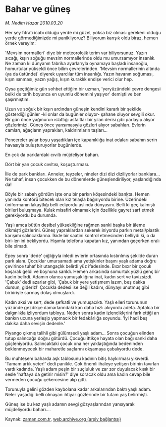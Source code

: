 # Bahar ve güneş

*M. Nedim Hazar 2010.03.20*

<tr><td class="metin" colspan="2" style="padding-top: 20px; padding-left: 5px; ">Her şey fıtratı icabı olduğu yerde mi güzel, yoksa biz olması gerekeni olduğu yerde görmediğimizde mi panikliyoruz? Biliyorum karışık oldu biraz, hemen örnek vereyim:</td></tr><tr><td class="metin" colspan="2" style="padding-top: 20px; padding-left: 5px; "><p>'Mevsim normalleri' diye bir meteorolojik terim var biliyorsunuz. Yazın sıcağı, kışın soğuğu mevsim normallerinde oldu mu umursamıyor insanlık. Ne zaman ki dünyanın fabrika ayarlarıyla oynamaya başladı insanoğlu, homurtular yükseldi önce bilim çevrelerinden. 'Mevsim normallerinin altında (ya da üstünde)' diyerek uyardılar tüm insanlığı. Yazın havanın soğuması, kışın ısınması, yazın yağış, kışın kuraklık endişe verici olur hep.
<p>Oysa geçtiğimiz gün sohbet ettiğim bir uzman, 'yeryüzündeki çevre dengesi belki de tarih boyunca en uyumlu dönemini yaşıyor' demişti ve ben şaşırmıştım.
<p>Uzun ve soğuk bir kışın ardından güneşin kendini kararlı bir şekilde gösterdiği günler -ki onlar da bugünler oluyor- şahane oluyor sevgili okur. Bir gün önce yağmurun ıslattığı asfaltlar bir yılan derisi gibi parlayıp alıyor gözlerimizi. Güneş önce yansımasıyla gözleri alıyor sabahları. Evlerin camları, ağaçların yaprakları, kaldırımların taşları...
<p>Pencereler aylar boyu yaşadıkları içe kapanıklığa inat odaları sabahın serin havasıyla buluşturuyorlar bugünlerde.
<p>En çok da parklardaki cıvıltı müjdeliyor baharı.
<p>Dört bir yan çocuk cıvıltısı, koşuşturması.
<p>İlle de park bankları. Anneler, teyzeler, nineler dizi dizi diziliyorlar banklara... Ne tuhaf, insan çocukken de bu dönemlerde güneşlendiriliyor, yaşlandığında da!
<p>Böyle bir sabah gördüm işte onu bir parkın köşesindeki bankta. Hemen yanında kontörü bitecek olan kız telaşla bağırıyordu birine. Üzerindeki üniformanın lakaytlığı belli ediyordu aslında dünyasını. Belli ki geç kalmıştı birileri buluşmaya. Kulak misafiri olmamak için özellikle gayret sarf etmek gerekiyordu bu durumda.
<p>Yaşlı amca bütün desibel yüksekliğine rağmen sanki başka bir âleme dikmişti gözlerini. Güneş yapraklardan sekerek iniyordu parkın metal/plastik karışımı salıncaklarına. İkide bir saatini kontrol etmesinden belliydi ki, o da biri-ler-ini bekliyordu. Hışımla telefonu kapatan kız, yanından geçerken oralı bile olmadı.
<p>Epey sonra 'dede' çığlığıyla inledi evlerin ortasında kıstırılmış şekilde duran park alanı. Çocuklar umursamadı ama yetişkinler başını yaşlı adama doğru çevirince tuhaf bir utangaçlık belirdi yüz ifadesinde. Bıcır bıcır bir çocuk koşarak geldi ve boynuna sarıldı. Hemen arkasında somurtuk yüzlü genç bir kadın belirdi. Adamın olanca yumuşaklığına inat, kadın sert ve tavizsizdi. 'Çabuk' dedi azarlar gibi, 'Çabuk bir yere yetişmem lazım, beş dakka dursun, gideriz!' Çocukla dedesi ise değil kadını, dünyayı unutmuş gibi birbiriyle sarmaş dolaş olmuşlardı.
<p>Kadın aksi ve sert, dede şefkatli ve yumuşacıktı. Yaşlı elleri torununun yüzünde gezdikçe damarlarındaki kan daha hızlı akıyordu adeta. Aptalca bir dalgınlıkla izliyordum tabloyu. Neden sonra kadın izlendiklerini fark ettiği an bankın ucuna yerleşip yapmacık bir fedakârlığa soyundu. 'İyi hadi beş dakika daha sevişin dedenle.'
<p>Piyango çıkmış talihli gibi gülümsedi yaşlı adam... Sonra çocuğun elinden tutup salıncağa doğru götürdü. Çocuğu ittikçe hayata olan bağı sanki daha güçleniyordu. Salıncaktaki çocuk ona her yaklaştığında bedeninden beklenmeyecek bir maharetle saçlarını okşamaya çabalıyordu dede.
<p>Bu muhteşem baharda aşk tablosunu kadının bitiş haykırması yıkıverdi. 'Tamam artık yeter!' dedi panikle. Çok önemli ihaleye yetişen birinin tavırları vardı kadında. Yaşlı adam peşin bir suçluluk ve zar zor duyulacak kısık bir sesle 'haftaya da getirir misin?' diye soracak oldu ama kadın cevap bile vermeden çocuğu çekercesine alıp gitti.
<p>Torunuyla gelini gözden kaybolana kadar arkalarından baktı yaşlı adam. Neler yaşadığı belli olmayan ihtiyar gözlerinde bir tutam yaş belirmişti.
<p>Güneş ise bu kez yaşlı adamın sevgi gözyaşlarından yansıyarak müjdeliyordu baharı.... <br/></p></p></p></p></p></p></p></p></p></p></p></p></p></p></p></td></tr>

Kaynak: [zaman.com.tr](http://zaman.com.tr/yazar.do?yazino=963713), [web.archive.org (arşiv bağlantısı)](http://web.archive.org/web/20100330011011/http://www.zaman.com.tr:80/yazar.do?yazino=963713)
